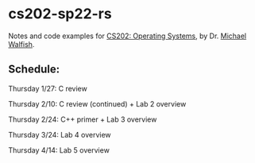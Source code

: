 # cs202-sp22-rs

Notes and code examples for [CS202: Operating Systems](https://cs.nyu.edu/~mwalfish/classes/22sp/), by Dr. [Michael Walfish](https://cs.nyu.edu/~mwalfish).


## Schedule:

Thursday 1/27: C review

Thursday 2/10: C review (continued) + Lab 2 overview

Thursday 2/24: C++ primer + Lab 3 overview

Thursday 3/24: Lab 4 overview

Thursday 4/14: Lab 5 overview
